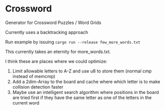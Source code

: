 # Crossword
Generator for Crossword Puzzles / Word Grids

Currently uses a backtracking approach

Run example by issuing `cargo run --release few_more_words.txt`

This currently takes an eternity for more_words.txt.

I think these are places where we could optimize:

1. Limit allowable letters to A-Z and use u8 to store them (normal cmp instead of memcmp)
2. Add a 2dim-Array to the board and cache where which letter is to make collision detection faster
3. Maybe use an intelligent search algorithm where positions in the board are tried first if they have the same letter as one of the letters in the current word
